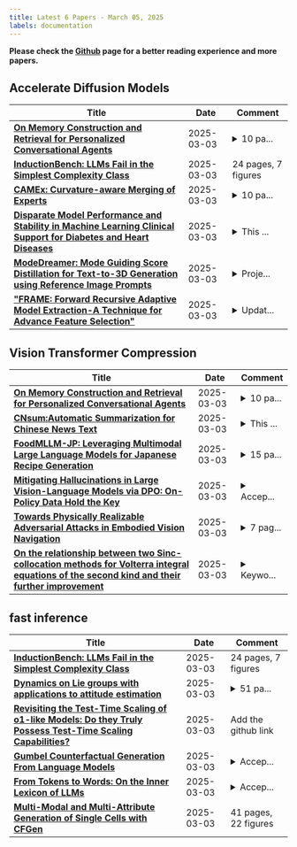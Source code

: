 ```yaml
---
title: Latest 6 Papers - March 05, 2025
labels: documentation
---
```

**Please check the [Github](https://github.com/zezhishao/MTS_Daily_ArXiv) page for a better reading experience and more papers.**

## Accelerate Diffusion Models
| **Title** | **Date** | **Comment** |
| --- | --- | --- |
| **[On Memory Construction and Retrieval for Personalized Conversational Agents](http://arxiv.org/abs/2502.05589v3)** | 2025-03-03 | <details><summary>10 pa...</summary><p>10 pages, 5 figures, conference</p></details> |
| **[InductionBench: LLMs Fail in the Simplest Complexity Class](http://arxiv.org/abs/2502.15823v3)** | 2025-03-03 | 24 pages, 7 figures |
| **[CAMEx: Curvature-aware Merging of Experts](http://arxiv.org/abs/2502.18821v2)** | 2025-03-03 | <details><summary>10 pa...</summary><p>10 pages, 5 Figures, 7 Tables. Published at ICLR 2025</p></details> |
| **[Disparate Model Performance and Stability in Machine Learning Clinical Support for Diabetes and Heart Diseases](http://arxiv.org/abs/2412.19495v2)** | 2025-03-03 | <details><summary>This ...</summary><p>This paper will be presented in American Medical Informatics Association (AMIA) Informatics Summit Conference 2025 (Pittsburgh, PA). 10 pages, 2 figures, 5 tables</p></details> |
| **[ModeDreamer: Mode Guiding Score Distillation for Text-to-3D Generation using Reference Image Prompts](http://arxiv.org/abs/2411.18135v2)** | 2025-03-03 | <details><summary>Proje...</summary><p>Project page: https://modedreamer.github.io/</p></details> |
| **["FRAME: Forward Recursive Adaptive Model Extraction-A Technique for Advance Feature Selection"](http://arxiv.org/abs/2501.11972v2)** | 2025-03-03 | <details><summary>Updat...</summary><p>Updated version with refinements before JMLR submission. Improved clarity, expanded literature review, refined methodology, updated experimental results, and enhanced conclusion. FRAME's scalability, deep learning integration, and real-world applications are further highlighted</p></details> |

## Vision Transformer Compression
| **Title** | **Date** | **Comment** |
| --- | --- | --- |
| **[On Memory Construction and Retrieval for Personalized Conversational Agents](http://arxiv.org/abs/2502.05589v3)** | 2025-03-03 | <details><summary>10 pa...</summary><p>10 pages, 5 figures, conference</p></details> |
| **[CNsum:Automatic Summarization for Chinese News Text](http://arxiv.org/abs/2502.19723v2)** | 2025-03-03 | <details><summary>This ...</summary><p>This withdrawal is due to the lack of authorization from all co-authors for the publication of this version</p></details> |
| **[FoodMLLM-JP: Leveraging Multimodal Large Language Models for Japanese Recipe Generation](http://arxiv.org/abs/2409.18459v2)** | 2025-03-03 | <details><summary>15 pa...</summary><p>15 pages, 5 figures. We found errors in the calculation of evaluation metrics, which were corrected in this version with $\color{blue}{\text{modifications highlighted in blue}}$. Please also see the Appendix</p></details> |
| **[Mitigating Hallucinations in Large Vision-Language Models via DPO: On-Policy Data Hold the Key](http://arxiv.org/abs/2501.09695v2)** | 2025-03-03 | <details><summary>Accep...</summary><p>Accepted by CVPR 2025</p></details> |
| **[Towards Physically Realizable Adversarial Attacks in Embodied Vision Navigation](http://arxiv.org/abs/2409.10071v4)** | 2025-03-03 | <details><summary>7 pag...</summary><p>7 pages, 7 figures, submitted to IEEE/RSJ International Conference on Intelligent Robots and Systems (IROS) 2025</p></details> |
| **[On the relationship between two Sinc-collocation methods for Volterra integral equations of the second kind and their further improvement](http://arxiv.org/abs/2502.20221v2)** | 2025-03-03 | <details><summary>Keywo...</summary><p>Keywords: Sinc numerical method, tanh transformation, double-exponential transformation</p></details> |

## fast inference
| **Title** | **Date** | **Comment** |
| --- | --- | --- |
| **[InductionBench: LLMs Fail in the Simplest Complexity Class](http://arxiv.org/abs/2502.15823v3)** | 2025-03-03 | 24 pages, 7 figures |
| **[Dynamics on Lie groups with applications to attitude estimation](http://arxiv.org/abs/2502.19714v2)** | 2025-03-03 | <details><summary>51 pa...</summary><p>51 pages, 3 figures, submitted to AIAA/JGCD</p></details> |
| **[Revisiting the Test-Time Scaling of o1-like Models: Do they Truly Possess Test-Time Scaling Capabilities?](http://arxiv.org/abs/2502.12215v2)** | 2025-03-03 | Add the github link |
| **[Gumbel Counterfactual Generation From Language Models](http://arxiv.org/abs/2411.07180v4)** | 2025-03-03 | <details><summary>Accep...</summary><p>Accepted in ICLR 2025</p></details> |
| **[From Tokens to Words: On the Inner Lexicon of LLMs](http://arxiv.org/abs/2410.05864v4)** | 2025-03-03 | <details><summary>Accep...</summary><p>Accepted to the International Conference on Learning Representations (ICLR) 2025</p></details> |
| **[Multi-Modal and Multi-Attribute Generation of Single Cells with CFGen](http://arxiv.org/abs/2407.11734v2)** | 2025-03-03 | 41 pages, 22 figures |


